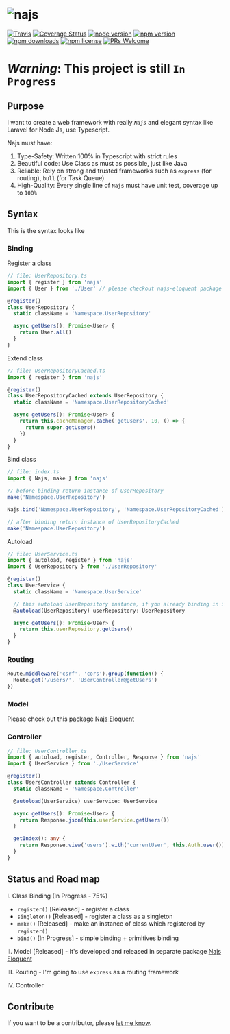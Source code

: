 # <img src="https://raw.githubusercontent.com/najs-framework/najs/master/najs.png" alt="najs">

[![Travis](https://img.shields.io/travis/najs-framework/najs/master.svg?style=flat-square)](https://travis-ci.org/najs-framework/najs/builds)
[![Coverage Status](https://img.shields.io/coveralls/najs-framework/najs/master.svg?style=flat-square)](https://coveralls.io/r/najs-framework/najs?branch=master)
[![node version](https://img.shields.io/node/v/najs.svg?style=flat-square)](https://nodejs.org/en/download/)
[![npm version](https://img.shields.io/npm/v/najs.svg?style=flat-square)](http://badge.fury.io/js/najs)
[![npm downloads](https://img.shields.io/npm/dm/najs.svg?style=flat-square)](http://badge.fury.io/js/najs)
[![npm license](https://img.shields.io/npm/l/najs.svg?style=flat-square)](http://badge.fury.io/js/najs)
[![PRs Welcome](https://img.shields.io/badge/PRs-welcome-brightgreen.svg?style=flat-square)](http://makeapullrequest.com)

# _Warning_: This project is still `In Progress`

## Purpose

I want to create a web framework with really _`Najs`_ and elegant syntax like Laravel for Node Js, use Typescript.

Najs must have:

1. Type-Safety: Written 100% in Typescript with strict rules
2. Beautiful code: Use Class as must as possible, just like Java
3. Reliable: Rely on strong and trusted frameworks such as `express` (for routing), `bull` (for Task Queue)
4. High-Quality: Every single line of `Najs` must have unit test, coverage up to `100%`

## Syntax

This is the syntax looks like

### Binding

Register a class

```typescript
// file: UserRepository.ts
import { register } from 'najs'
import { User } from './User' // please checkout najs-eloquent package

@register()
class UserRepository {
  static className = 'Namespace.UserRepository'

  async getUsers(): Promise<User> {
    return User.all()
  }
}
```

Extend class

```typescript
// file: UserRepositoryCached.ts
import { register } from 'najs'

@register()
class UserRepositoryCached extends UserRepository {
  static className = 'Namespace.UserRepositoryCached'

  async getUsers(): Promise<User> {
    return this.cacheManager.cache('getUsers', 10, () => {
      return super.getUsers()
    })
  }
}
```

Bind class

```typescript
// file: index.ts
import { Najs, make } from 'najs'

// before binding return instance of UserRepository
make('Namespace.UserRepository')

Najs.bind('Namespace.UserRepository', 'Namespace.UserRepositoryCached')

// after binding return instance of UserRepositoryCached
make('Namespace.UserRepository')
```

Autoload

```typescript
// file: UserService.ts
import { autoload, register } from 'najs'
import { UserRepository } from './UserRepository'

@register()
class UserService {
  static className = 'Namespace.UserService'

  // this autoload UserRepository instance, if you already binding in index.ts it loads UserRepositoryCached instead
  @autoload(UserRepository) userRepository: UserRepository

  async getUsers(): Promise<User> {
    return this.userRepository.getUsers()
  }
}
```

### Routing

```typescript
Route.middleware('csrf', 'cors').group(function() {
  Route.get('/users/', 'UserController@getUsers')
})
```

### Model

Please check out this package [Najs Eloquent](https://www.npmjs.com/package/najs-eloquent)

### Controller

```typescript
// file: UserController.ts
import { autoload, register, Controller, Response } from 'najs'
import { UserService } from './UserService'

@register()
class UsersController extends Controller {
  static className = 'Namespace.Controller'

  @autoload(UserService) userService: UserService

  async getUsers(): Promise<User> {
    return Response.json(this.userService.getUsers())
  }

  getIndex(): any {
    return Response.view('users').with('currentUser', this.Auth.user())
  }
}
```

## Status and Road map

I. Class Binding (In Progress - 75%)

* `register()` [Released] - register a class
* `singleton()` [Released] - register a class as a singleton
* `make()` [Released] - make an instance of class which registered by `register()`
* `bind()` [In Progress] - simple binding + primitives binding

II. Model [Released] - It's developed and released in separate package [Najs Eloquent](https://www.npmjs.com/package/najs-eloquent)

III. Routing - I'm going to use `express` as a routing framework

IV. Controller

## Contribute

If you want to be a contributor, please [let me know](mailto:nhat@ntworld.net).
